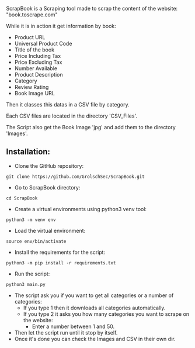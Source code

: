 ScrapBook is a Scraping tool made to scrap the content of the website: 
"book.toscrape.com"

While it is in action it get information by book:
 - Product URL
 - Universal Product Code
 - Title of the book
 - Price Including Tax
 - Price Excluding Tax 
 - Number Available
 - Product Description
 - Category 
 - Review Rating
 - Book Image URL

Then it classes this datas in a CSV file by category.

Each CSV files are located in the directory 'CSV_Files'.

The Script also get the Book Image 'jpg' and add them to the directory 'Images'.



## Installation:

- Clone the GitHub repository:
```
git clone https://github.com/GrolschSec/ScrapBook.git
```
- Go to ScrapBook directory:
```
cd ScrapBook
```
- Create a virtual environments using python3 venv tool:
```
python3 -m venv env
```
- Load the virtual environment:
```
source env/bin/activate
```
- Install the requirements for the script:
```
python3 -m pip install -r requirements.txt
```
- Run the script: 
```
python3 main.py
```

* The script ask you if you want to get all categories or a number of categories:
  * If you type 1 then it downloads all categories automatically.
  * If you type 2 it asks you how many categories you want to scrape on the website: 
    * Enter a number between 1 and 50.  
* Then let the script run until it stop by itself.
* Once it's done you can check the Images and CSV in their own dir.
